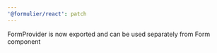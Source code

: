 ```yaml
---
'@formulier/react': patch
---
```


FormProvider is now exported and can be used separately from Form component
